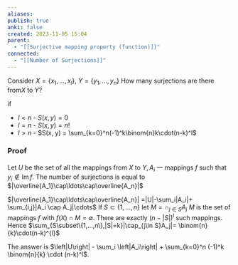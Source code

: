 ```yaml
---
aliases: 
publish: true
anki: false
created: 2023-11-05 15:04
parent:
  - "[[Surjective mapping property (function)]]"
connected:
  - "[[Number of Surjections]]"
---
```

Consider $X=\{x_1,\ldots,x_l\}$, $Y=\{y_1,\ldots,y_n\}$
How many surjections are there from$X$  to $Y?$ 

if
- $l < n$ - $S(x, y) = 0$
- $l = n$ - $S(x, y) = n!$
- $l > n$ - $S(x, y) = \sum_{k=0}^n(-1)^k\binom{n}k\cdot(n-k)^l$ 

### Proof
Let $U$ be the set of all the mappings
from $X$ to $Y,A_i$ 一 mappings $f$ such that $y_i\not\in\operatorname{Im}f.$
The number of surjections is equal to $|\overline{A_1}\cap\ldots\cap\overline{A_n}|$

$|\overline{A_1}\cap\ldots\cap\overline{A_n}| =|U|-\sum_i|A_i|+ \sum_{i,j}|A_i \cap A_j|\cdots$
If $S\subset\{1,\ldots,n\}$  Iet  $M=\cap_{j\in S}A_j$
$M$ is the set of mappings $f$ with $f(X)\cap M=\emptyset.$
There are exactly $(n-|S|)^l$  such mappings.
Hence $\sum_{S\subset\{1,...,n\},|S|=k}|\cap_{j\in S}A_j|= \binom{n}{k}\cdot(n-k)^{l}$

The answer is $\left|U\right| - \sum_i \left|A_i\right| + \sum_{k=0}^n (-1)^k \binom{n}{k} \cdot (n-k)^l$.












